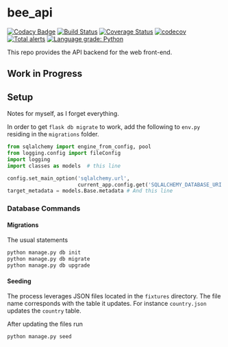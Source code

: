 # bee_api
[![Codacy Badge](https://api.codacy.com/project/badge/Grade/7dcc779f81d0483d93f0e7c1c5a735e6)](https://www.codacy.com/gh/BeeRaspberry/bee_api?utm_source=github.com&amp;utm_medium=referral&amp;utm_content=BeeRaspberry/bee_api&amp;utm_campaign=Badge_Grade)
[![Build Status](https://travis-ci.org/BeeRaspberry/bee_api.svg?branch=master)](https://travis-ci.org/BeeRaspberry/bee_api)
[![Coverage Status](https://coveralls.io/repos/github/BeeRaspberry/bee_api/badge.svg?branch=master)](https://coveralls.io/github/BeeRaspberry/bee_api?branch=master)
[![codecov](https://codecov.io/gh/BeeRaspberry/bee_api/branch/master/graph/badge.svg)](https://codecov.io/gh/BeeRaspberry/bee_api)
[![Total alerts](https://img.shields.io/lgtm/alerts/g/BeeRaspberry/bee_api.svg?logo=lgtm&logoWidth=18)](https://lgtm.com/projects/g/BeeRaspberry/bee_api/alerts/)
[![Language grade: Python](https://img.shields.io/lgtm/grade/python/g/BeeRaspberry/bee_api.svg?logo=lgtm&logoWidth=18)](https://lgtm.com/projects/g/BeeRaspberry/bee_api/context:python)

This repo provides the API backend for the web front-end. 

## Work in Progress

## Setup
Notes for myself, as I forget everything.

In order to get `flask db migrate` to work, add the following to `env.py` residing in the `migrations` folder.

```python
from sqlalchemy import engine_from_config, pool
from logging.config import fileConfig
import logging
import classes as models  # this line

config.set_main_option('sqlalchemy.url',
                       current_app.config.get('SQLALCHEMY_DATABASE_URI'))
target_metadata = models.Base.metadata # And this line
```

### Database Commands
#### Migrations
The usual statements
```bash
python manage.py db init
python manage.py db migrate
python manage.py db upgrade
```
#### Seeding
The process leverages JSON files located in the `fixtures` directory. The file name corresponds with the table it updates. For instance `country.json` updates the `country` table.


After updating the files run
```bash
python manage.py seed
``` 




